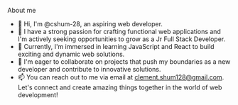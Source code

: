 About me

* 👋 Hi, I'm @cshum-28, an aspiring web developer.  
* 👀 I have a strong passion for crafting functional web applications and I'm actively seeking opportunities to grow as a Jr Full Stack Developer.  
* 🌱 Currently, I'm immersed in learning JavaScript and React to build exciting and dynamic web solutions.  
* 💞️ I'm eager to collaborate on projects that push my boundaries as a new developer and contribute to innovative solutions.  
* 📫 You can reach out to me via email at clement.shum128@gmail.com. Let's connect and create amazing things together in the world of web development!
